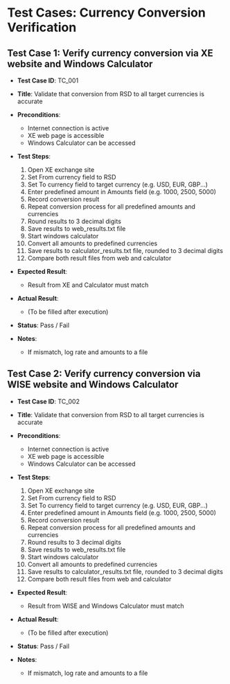 # Test Cases: Currency Conversion Verification

## Test Case 1: Verify currency conversion via XE website and Windows Calculator

- **Test Case ID**: TC_001
- **Title**: Validate that conversion from RSD to all target currencies is accurate
- **Preconditions**:
  - Internet connection is active
  - XE web page is accessible
  - Windows Calculator can be accessed


- **Test Steps**:
  1. Open XE exchange site
  2. Set From currency field to RSD
  3. Set To currency field to target currency (e.g. USD, EUR, GBP...)
  4. Enter predefined amount in Amounts field (e.g. 1000, 2500, 5000)
  5. Record conversion result
  6. Repeat conversion process for all predefined amounts and currencies
  7. Round results to 3 decimal digits
  8. Save results to web_results.txt file 
  9. Start windows calculator
  10. Convert all amounts to predefined currencies
  11. Save results to calculator_results.txt file, rounded to 3 decimal digits
  12. Compare both result files from web and calculator

  
- **Expected Result**:
  - Result from XE and Calculator must match
  
- **Actual Result**:
  - (To be filled after execution)
  
- **Status**: Pass / Fail

- **Notes**:
  - If mismatch, log rate and amounts to a file

  

## Test Case 2: Verify currency conversion via WISE website and Windows Calculator
- **Test Case ID**: TC_002
- **Title**: Validate that conversion from RSD to all target currencies is accurate
- **Preconditions**:
  - Internet connection is active
  - XE web page is accessible
  - Windows Calculator can be accessed
  
- **Test Steps**:
  1. Open XE exchange site
  2. Set From currency field to RSD
  3. Set To currency field to target currency (e.g. USD, EUR, GBP...)
  4. Enter predefined amount in Amounts field (e.g. 1000, 2500, 5000)
  5. Record conversion result
  6. Repeat conversion process for all predefined amounts and currencies
  7. Round results to 3 decimal digits
  8. Save results to web_results.txt file 
  9. Start windows calculator
  10. Convert all amounts to predefined currencies
  11. Save results to calculator_results.txt file, rounded to 3 decimal digits
  12. Compare both result files from web and calculator
  
- **Expected Result**:
  - Result from WISE and Windows Calculator must match
  
- **Actual Result**:
  - (To be filled after execution)
  
- **Status**: Pass / Fail

- **Notes**:
  - If mismatch, log rate and amounts to a file